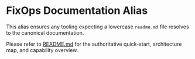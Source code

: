 # FixOps Documentation Alias

This alias ensures any tooling expecting a lowercase `readme.md` file resolves to the canonical documentation.

Please refer to [README.md](README.md) for the authoritative quick-start, architecture map, and capability overview.
